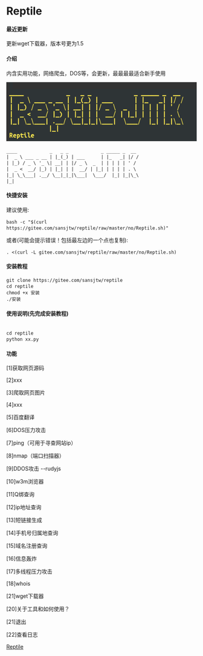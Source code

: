 # Reptile

#### 最近更新
更新wget下载器，版本号更为1.5


#### 介绍
内含实用功能，网络爬虫，DOS等，会更新，最最最最适合新手使用

![Reptile](%E8%B6%85%E7%BA%A7%E6%88%AA%E5%B1%8F_20220920_185605.png)

```
____            _   _ _            _ _____ _  __                                                
|  _ \ ___ _ __ | |_(_) | ___      | |_   _| |/ /                                               
| |_) / _ \ '_ \| __| | |/ _ \  _  | | | | | ' /                                                
|  _ <  __/ |_) | |_| | |  __/ | |_| | | | | . \                                                
|_| \_\___| .__/ \__|_|_|\___|  \___/  |_| |_|\_\                                                          
|_|
```

#### 快捷安装
建议使用:

```
bash -c "$(curl https://gitee.com/sansjtw/reptile/raw/master/no/Reptile.sh)"
```
或者(可能会提示错误！包括最左边的一个点也复制):
```
. <(curl -L gitee.com/sansjtw/reptile/raw/master/no/Reptile.sh)
```

#### 安装教程


```
git clone https://gitee.com/sansjtw/reptile
cd reptile
chmod +x 安装
./安装

```


#### 使用说明(先完成安装教程)


```

cd reptile
python xx.py

```



#### 功能

[1]获取网页源码

[2]xxx

[3]爬取网页图片

[4]xxx

[5]百度翻译

[6]DOS压力攻击

[7]ping（可用于寻查网站ip）

[8]nmap（端口扫描器）

[9]DDOS攻击 --rudyjs

[10]w3m浏览器

[11]Q绑查询

[12]ip地址查询

[13]短链接生成

[14]手机号归属地查询

[15]域名注册查询

[16]信息轰炸

[17]多线程压力攻击

[18]whois

[21]wget下载器

[20]关于工具和如何使用？

[21]退出

[22]查看日志


[Reptile](https://aad.tw/q7ad)

